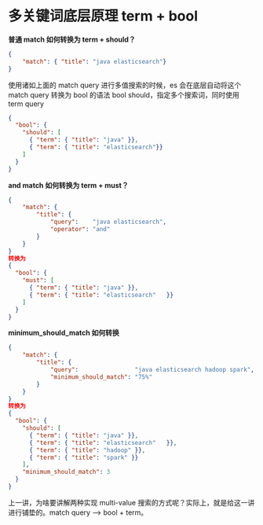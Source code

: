 # 多关键词底层原理 term + bool

**普通 match 如何转换为 term + should？**

```json
{
    "match": { "title": "java elasticsearch"}
}
```

使用诸如上面的 match query 进行多值搜索的时候，es 会在底层自动将这个 match query 转换为 bool 的语法
bool should，指定多个搜索词，同时使用 term query

```json
{
  "bool": {
    "should": [
      { "term": { "title": "java" }},
      { "term": { "title": "elasticsearch"}}
    ]
  }
}
```

**and match 如何转换为 term + must？**
```json
{
    "match": {
        "title": {
            "query":    "java elasticsearch",
            "operator": "and"
        }
    }
}
转换为
{
  "bool": {
    "must": [
      { "term": { "title": "java" }},
      { "term": { "title": "elasticsearch"   }}
    ]
  }
}
```

**minimum_should_match 如何转换**

```json
{
    "match": {
        "title": {
            "query":                "java elasticsearch hadoop spark",
            "minimum_should_match": "75%"
        }
    }
}
转换为
{
  "bool": {
    "should": [
      { "term": { "title": "java" }},
      { "term": { "title": "elasticsearch"   }},
      { "term": { "title": "hadoop" }},
      { "term": { "title": "spark" }}
    ],
    "minimum_should_match": 3
  }
}
```

上一讲，为啥要讲解两种实现 multi-value 搜索的方式呢？实际上，就是给这一讲进行铺垫的。match query --> bool + term。
